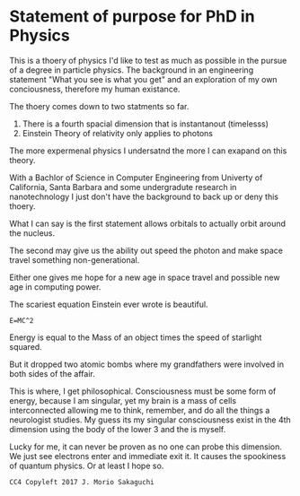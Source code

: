 # Statement of purpose for PhD in Physics

This is a thoery of physics I'd like to test as much as possible in the pursue of a degree in particle physics. The background in an engineering statement "What you see is what you get" and an exploration of my own conciousness, therefore my human existance.

The thoery comes down to two statments so far.
1. There is a fourth spacial dimension that is instantanout (timelesss)
2. Einstein Theory of relativity only applies to photons

The more expermenal physics I undersatnd the more I can exapand on this theory.

With a Bachlor of Science in Computer Engineering from Univerty of California, Santa Barbara and some undergradute research in nanotechnology I just don't have the background to back up or deny this thoery.

What I can say is the first statement allows orbitals to actually orbit around the nucleus.

The second may give us the ability out speed the photon and make space travel something non-generational.

Either one gives me hope for a new age in space travel and possible new age in computing power.

The scariest equation Einstein ever wrote is beautiful.

```
E=MC^2
```

Energy is equal to the Mass of an object times the speed of starlight squared.

But it dropped two atomic bombs where my grandfathers were involved in both sides of the affair.

This is where, I get philosophical. Consciousness must be some form of energy, because I am singular, yet my brain is a mass of cells interconnected allowing me to think, remember, and do all the things a neurologist studies.
My guess its my singular consciousness exist in the 4th dimension using the body of the lower 3 and the is myself.

Lucky for me, it can never be proven as no one can probe this dimension. We just see electrons enter and immediate exit it. It causes the spookiness of quantum physics. Or at least I hope so.

`CC4 Copyleft 2017 J. Morio Sakaguchi`
